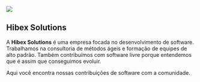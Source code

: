 ![](https://avatars.githubusercontent.com/u/147951061?s=100)

## Hibex Solutions

A **Hibex Solutions** é uma empresa focada no desenvolvimento de software.
Trabalhamos na consultoria de métodos ágeis e formação de equipes de alto padrão.
Também contribuímos com software livre porque entendemos que é assim que conseguimos evoluir.

Aqui você encontra nossas contribuições de software com a comunidade.
